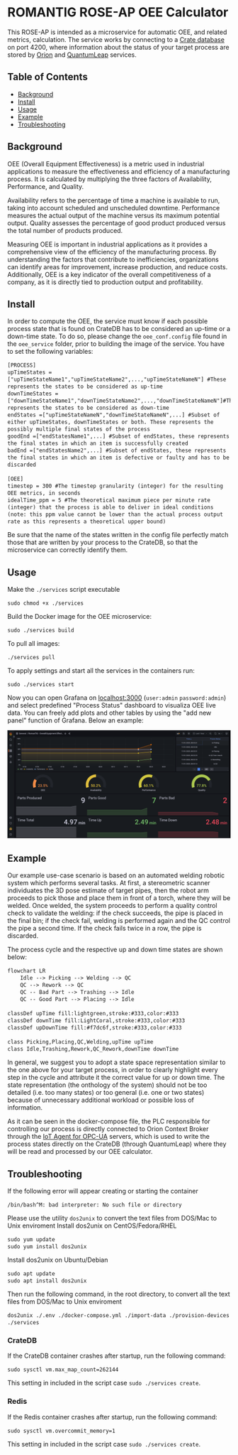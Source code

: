 # ROMANTIG ROSE-AP OEE Calculator


This ROSE-AP is intended as a microservice for automatic OEE, and related metrics, calculation. The service works by connecting to a [Crate database](https://crate.io/) on port 4200, where information about the status of your target process are stored by [Orion](https://fiware-orion.readthedocs.io/en/master/) and [QuantumLeap](https://quantumleap.readthedocs.io/en/latest/) services.

## Table of Contents

- [Background](#background)
- [Install](#install)
- [Usage](#usage)
- [Example](#example)
- [Troubleshooting](#troubleshooting)

## Background
OEE (Overall Equipment Effectiveness) is a metric used in industrial applications to measure the effectiveness and efficiency of a manufacturing process. It is calculated by multiplying the three factors of Availability, Performance, and Quality.

Availability refers to the percentage of time a machine is available to run, taking into account scheduled and unscheduled downtime. Performance measures the actual output of the machine versus its maximum potential output. Quality assesses the percentage of good product produced versus the total number of products produced.

Measuring OEE is important in industrial applications as it provides a comprehensive view of the efficiency of the manufacturing process. By understanding the factors that contribute to inefficiencies, organizations can identify areas for improvement, increase production, and reduce costs. Additionally, OEE is a key indicator of the overall competitiveness of a company, as it is directly tied to production output and profitability.

## Install

In order to compute the OEE, the service must know if each possible process state that is found on CrateDB has to be considered an up-time or a down-time state. To do so, please change the `oee_conf.config` file found in the `oee_service` folder, prior to building the image of the service. You have to set the following variables:

```
[PROCESS]
upTimeStates = ["upTimeStateName1","upTimeStateName2",...,"upTimeStateNameN"] #These represents the states to be considered as up-time
downTimeStates = ["downTimeStateName1","downTimeStateName2",...,"downTimeStateNameN"]#These represents the states to be considered as down-time
endStates =["upTimeStateNameN","downTimeStateNameN",...] #Subset of either upTimeStates, downTimeStates or both. These represents the possibly multiple final states of the process
goodEnd =["endStatesName1",...] #Subset of endStates, these represents the final states in which an item is successfully created
badEnd =["endStatesName2",...] #Subset of endStates, these represents the final states in which an item is defective or faulty and has to be discarded

[OEE]
timestep = 300 #The timestep granularity (integer) for the resulting OEE metrics, in seconds
idealTime_ppm = 5 #The theoretical maximum piece per minute rate (integer) that the process is able to deliver in ideal conditions (note: this ppm value cannot be lower than the actual process output rate as this represents a theoretical upper bound) 
```

Be sure that the name of the states written in the config file perfectly match those that are written by your process to the CrateDB, so that the microservice can correctly identify them.

## Usage
Make the `./services` script executable
```
sudo chmod +x ./services
```
Build the Docker image for the OEE microservice:
```
sudo ./services build
```
To pull all images:
```
./services pull
```
To apply settings and start all the services in the containers run:
```
sudo ./services start
```
Now you can open Grafana on [localhost:3000](localhost:3000) (`user:admin` `password:admin`) and select predefined "Process Status" dashboard to visualiza OEE live data. You can freely add plots and other tables by using the "add new panel" function of Grafana. Below an example:

![grafana_oee](img/dashboard.png)

## Example
Our example use-case scenario is based on an automated welding robotic system which performs several tasks. At first, a stereometric scanner individuates the 3D pose estimate of target pipes, then the robot arm proceeds to pick those and place them in front of a torch, where they will be welded. Once welded, the system proceeds to perform a quality control check to validate the welding: if the check succeeds, the pipe is placed in the final bin; if the check fail, welding is performed again and the QC control the pipe a second time. If the check fails twice in a row, the pipe is discarded. 

The process cycle and the respective up and down time states are shown below:

```mermaid
flowchart LR
    Idle --> Picking --> Welding --> QC
    QC --> Rework --> QC
    QC -- Bad Part --> Trashing --> Idle
    QC -- Good Part --> Placing --> Idle

classDef upTime fill:lightgreen,stroke:#333,color:#333
classDef downTime fill:LightCoral,stroke:#333,color:#333
classDef upDownTime fill:#f7dc6f,stroke:#333,color:#333

class Picking,Placing,QC,Welding,upTime upTime
class Idle,Trashing,Rework,QC_Rework,downTime downTime
```


In general, we suggest you to adopt a state space representation similar to the one above for your target process, in order to clearly highlight every step in the cycle and attribute it the correct value for up or down time. The state representation (the onthology of the system) should not be too detailed (i.e. too many states) or too general (i.e. one or two states) because of unnecessary additional workload or possible loss of information.

As it can be seen in the docker-compose file, the PLC responsible for controlling our process is directly connected to Orion Context Broker through the [IoT Agent for OPC-UA](https://iotagent-opcua.readthedocs.io/en/latest/) servers, which is used to write the process states directly on the CrateDB (through QuantumLeap) where they will be read and processed by our OEE calculator.  

## Troubleshooting
If the following error will appear creating or starting the container
```
/bin/bash^M: bad interpreter: No such file or directory
```
Please use the utility `dos2unix` to convert the text files from DOS/Mac to Unix enviroment
Install dos2unix on CentOS/Fedora/RHEL
```
sudo yum update
sudo yum install dos2unix
```
Install dos2unix on Ubuntu/Debian
```
sudo apt update
sudo apt install dos2unix
```
Then run the following command, in the root directory, to convert all the text files from DOS/Mac to Unix enviroment 
```
dos2unix ./.env ./docker-compose.yml ./import-data ./provision-devices ./services
```

### CrateDB
If the CrateDB container crashes after startup, run the following command:
```
sudo sysctl vm.max_map_count=262144
```
This setting in included in the script case `sudo ./services create`. 

### Redis
If the Redis container crashes after startup, run the following command:
```
sudo sysctl vm.overcommit_memory=1
```
This setting in included in the script case `sudo ./services create`. 
